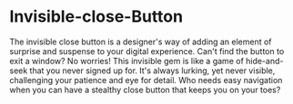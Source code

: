 # Invisible-close-Button
The invisible close button is a designer's way of adding an element of surprise and suspense to your digital experience. Can't find the button to exit a window? No worries! This invisible gem is like a game of hide-and-seek that you never signed up for. It's always lurking, yet never visible, challenging your patience and eye for detail. Who needs easy navigation when you can have a stealthy close button that keeps you on your toes?
